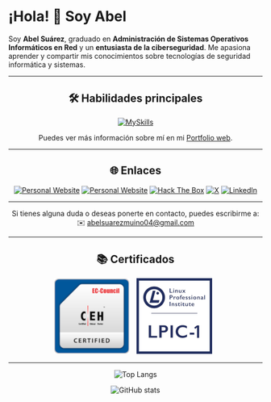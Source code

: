 # ¡Hola! 👋 Soy Abel

Soy **Abel Suárez**, graduado en **Administración de Sistemas Operativos Informáticos en Red** y un **entusiasta de la ciberseguridad**. Me apasiona aprender y compartir mis conocimientos sobre tecnologías de seguridad informática y sistemas.

---

<div align="center">

## 🛠️ Habilidades principales

[![MySkills](https://skillicons.dev/icons?i=linux,python,bash,kali,php,docker,astro,c,mysql,md,powershell,raspberrypi,regex,tailwind,vscode&theme=dark)]()

Puedes ver más información sobre mí en mi [Portfolio web](https://suarezmuinho.com).

---

## 🌐 Enlaces

[![Personal Website](https://img.shields.io/badge/Portafolio-1783ff?style=for-the-badge&logoColor=white)](https://suarezmuinho.com) [![Personal Website](https://img.shields.io/badge/Blog%20Personal-65c967?style=for-the-badge&logoColor=white)](https://blog.suarezmuinho.com) [![Hack The Box](https://img.shields.io/badge/HackTheBox-111927?style=for-the-badge&logo=Hack%20The%20Box&logoColor=9FEF00)](https://www.hackthebox.eu/profile/1673263) [![X](https://img.shields.io/badge/X-000000?style=for-the-badge&logo=x&logoColor=white)](https://x.com/abelsrzz) [![LinkedIn](https://img.shields.io/badge/LinkedIn-0077B5?style=for-the-badge&logo=linkedin&logoColor=white)](https://www.linkedin.com/in/abelsrz)

---

Si tienes alguna duda o deseas ponerte en contacto, puedes escribirme a:  
✉️ [abelsuarezmuino04@gmail.com](mailto:abelsuarezmuino04@gmail.com)

---

## 📚 Certificados

<p align="center">
    <img src="img/ceh-v12.png" alt="Imagen 1" width="150" style="display: inline-block; margin-right: 10px;">
    <img src="img/lpic-1-certification.png" alt="Imagen 2" width="150" style="display: inline-block; margin-right: 10px;">
</p>

---

![Top Langs](https://github-readme-stats.vercel.app/api/top-langs?username=abelsrzz&layout=compact&theme=transparent&langs_count=8&card_width=700)

![GitHub stats](https://github-readme-stats.vercel.app/api?username=abelsrzz&show_icons=true&theme=transparent&card_width=700)

</div>
